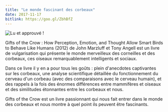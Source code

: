 ```yaml
---
title: "Le monde fascinant des corbeaux"
date: 2017-11-17
bitlink: https://goo.gl/ZbhBfZ
---
```


![Lu et approuvé !](/images/lu_et_approuve/Lu_et_approuv.jpg)

Gifts of the Crow : How Perception, Emotion, and Thought Allow Smart Birds to Behave Like Humans (2012) de John Marzluff et Tony Angell est un livre de vulgarisation qui présente le monde merveilleux des corneilles et des corbeaux, ces oiseaux remarquablement intelligents et sociaux.

Dans ce livre il y en a pour tous les goûts : plein d'anecdotes captivantes sur les corbeaux, une analyse scientifique détaillée du fonctionnement du cerveau d'un corbeau (avec des comparaisons avec le cerveau humain), et des rappels à la fois des énormes différences entre mammifères et oiseaux et des similitudes étonnantes entre les corbeaux et nous.

Gifts of the Crow est un livre passionnant qui nous fait entrer dans le monde des corbeaux et nous montre à quel point ils peuvent être fascinants.
